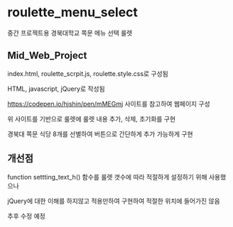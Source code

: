 # roulette_menu_select

중간 프로젝트용 경북대학교 쪽문 메뉴 선택 룰렛

## Mid_Web_Project

index.html, roulette_scrpit.js, roulette.style.css로 구성됨

HTML, javascript, jQuery로 작성됨

https://codepen.io/hjshin/pen/mMEGmj 사이트를 참고하여 웹페이지 구성

위 사이트를 기반으로 룰렛에 룰렛 내용 추가, 삭제, 초기화를 구현

경북대 쪽문 식당 8개를 선별하여 버튼으로 간단하게 추가 가능하게 구현

## 개선점

function settting_text_h() 함수를 룰렛 갯수에 따라 적절하게 설정하기 위해 사용했으나

jQuery에 대한 이해를 하지않고 적용만하여 구현하여 적절한 위치에 들어가진 않음

추후 수정 예정
